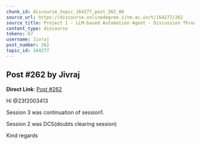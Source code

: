 ```yaml
---
chunk_id: discourse_topic_164277_post_262_00
source_url: https://discourse.onlinedegree.iitm.ac.in/t/164277/262
source_title: Project 1 - LLM-based Automation Agent - Discussion Thread [TDS Jan 2025]
content_type: discourse
tokens: 67
username: Jivraj
post_number: 262
topic_id: 164277
---
```


## Post #262 by Jivraj

**Direct Link**: [Post #262](https://discourse.onlinedegree.iitm.ac.in/t/164277/262)

Hi @23f2003413

Session 3 was continuation of session1.

Session 2 was DCS(doubts clearing session)

Kind regards
